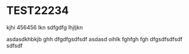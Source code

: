 # TEST22234
kjhi
456456
lkn
sdfgdfg
lhjljkn

asdasdkhbkjb
ghh
dfgdfgsdfsdf
asdasd
oihlk
fghfgh
fgh
dfgsdfsdfsdf
sdfsdf
